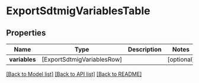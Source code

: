 # ExportSdtmigVariablesTable

## Properties
Name | Type | Description | Notes
------------ | ------------- | ------------- | -------------
**variables** | [ExportSdtmigVariablesRow] |  | [optional] 

[[Back to Model list]](../README.md#documentation-for-models) [[Back to API list]](../README.md#documentation-for-api-endpoints) [[Back to README]](../README.md)


